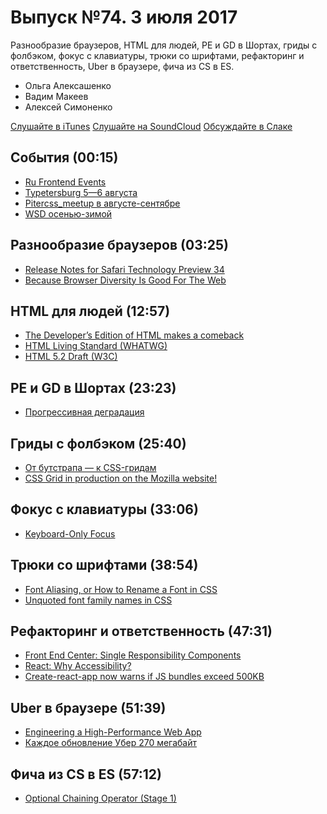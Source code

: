 # Выпуск №74. 3 июля 2017

Разнообразие браузеров, HTML для людей, PE и GD в Шортах, гриды с фолбэком, фокус с клавиатуры, трюки со шрифтами, рефакторинг и ответственность, Uber в браузере, фича из CS в ES.

- Ольга Алексашенко
- Вадим Макеев
- Алексей Симоненко

[Слушайте в iTunes](https://itunes.apple.com/ru/podcast/veb-standarty/id1080500016)
[Слушайте на SoundCloud](https://soundcloud.com/web-standards/episode-74)
[Обсуждайте в Слаке](http://slack.web-standards.ru/)

## События (00:15)

- [Ru Frontend Events](https://www.facebook.com/tenphi/posts/10213517714606581)
- [Typetersburg 5—6 августа](http://typetersburg.ru/2017/)
- [Pitercss_meetup в августе-сентябре](https://pitercss.timepad.ru/events/)
- [WSD осенью-зимой](https://wsd.events/)

## Разнообразие браузеров (03:25)

- [Release Notes for Safari Technology Preview 34](https://webkit.org/blog/7760/release-notes-for-safari-technology-preview-34/)
- [Because Browser Diversity Is Good For The Web](https://medium.com/p/910d1cbcdf3b)

## HTML для людей (12:57)

- [The Developer’s Edition of HTML makes a comeback](https://blog.whatwg.org/developers-edition-comeback)
- [HTML Living Standard (WHATWG)](https://html.spec.whatwg.org/multipage/)
- [HTML 5.2 Draft (W3C)](https://w3c.github.io/html/)

## PE и GD в Шортах (23:23)

- [Прогрессивная деградация](https://youtu.be/sZleJiCCWP8?list=PLQJNT2fdCJngOj0mGZaTcZRyfSBTCWHe1)

## Гриды с фолбэком (25:40)

- [От бутстрапа — к CSS-гридам](http://css-live.ru/articles/ot-butstrapa-k-css-gridam.html)
- [CSS Grid in production on the Mozilla website!](https://mobile.twitter.com/patrickbrosset/status/880457191626481665)

## Фокус с клавиатуры (33:06)

- [Keyboard-Only Focus](http://kizu.ru/en/blog/keyboard-only-focus/)

## Трюки со шрифтами (38:54)

- [Font Aliasing, or How to Rename a Font in CSS](https://www.zachleat.com/web/rename-font/)
- [Unquoted font family names in CSS](https://mathiasbynens.be/notes/unquoted-font-family)

## Рефакторинг и ответственность (47:31)

- [Front End Center: Single Responsibility Components](https://youtu.be/pSdp92Up8O8)
- [React: Why Accessibility?](https://facebook.github.io/react/docs/accessibility.html)
- [Create-react-app now warns if JS bundles exceed 500KB](https://twitter.com/addyosmani/status/880229735766175744)

## Uber в браузере (51:39)

- [Engineering a High-Performance Web App](https://eng.uber.com/m-uber/)
- [Каждое обновление Убер 270 мегабайт](https://twitter.com/wouldntfix/status/880080664984408064)

## Фича из CS в ES (57:12)

- [Optional Chaining Operator (Stage 1)](https://github.com/babel/babel/pull/5813)
